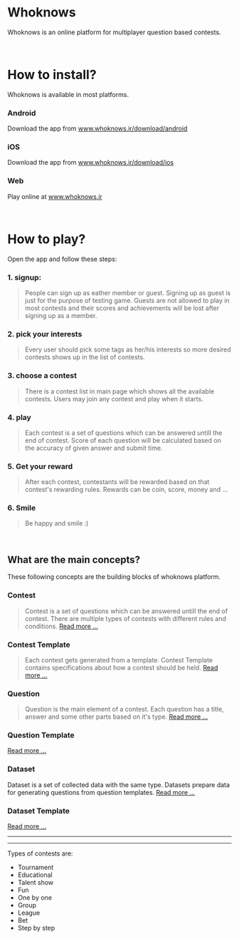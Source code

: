 # Whoknows
Whoknows is an online platform for multiplayer question based contests.

<br>

# How to install?
Whoknows is available in most platforms.

### Android
Download the app from www.whoknows.ir/download/android

### iOS
Download the app from www.whoknows.ir/download/ios

### Web
Play online at www.whoknows.ir

<br>

# How to play?
Open the app and follow these steps:

### 1. signup:
> People can sign up as eather member or guest. Signing up as guest is just for the purpose of testing game. Guests are not allowed to play in most contests and their scores and achievements will be lost after signing up as a member.

### 2. pick your interests
> Every user should pick some tags as her/his interests so more desired contests shows up in the list of contests.

### 3. choose a contest
> There is a contest list in main page which shows all the available contests. Users may join any contest and play when it starts.

### 4. play
> Each contest is a set of questions which can be answered untill the end of contest. Score of each question will be calculated based on the accuracy of given answer and submit time.

### 5. Get your reward
> After each contest, contestants will be rewarded based on that contest's rewarding rules. Rewards can be coin, score, money and ...

### 6. Smile
> Be happy and smile :)

<br>

## What are the main concepts?
These following concepts are the building blocks of whoknows platform.

### Contest
> Contest is a set of questions which can be answered untill the end of contest. There are multiple types of contests with different rules and conditions. [Read more ...]( )


### Contest Template
> Each contest gets generated from a template. Contest Template contains specifications about how a contest should be held. [Read more ...]( )

### Question
> Question is the main element of a contest. Each question has a title, answer and some other parts based on it's type. [Read more ...]( )


### Question Template
[Read more ...]( )

### Dataset
Dataset is a set of collected data with the same type. Datasets prepare data for generating questions from question templates. [Read more ...]( )

### Dataset Template
[Read more ...]( )

----
----



Types of contests are:
- Tournament
- Educational
- Talent show
- Fun
- One by one
- Group
- League
- Bet
- Step by step

